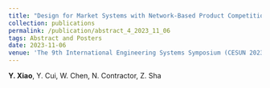 ```yaml
---
title: "Design for Market Systems with Network-Based Product Competition Analysis [[Paper]](/files/abstract4.pdf)"
collection: publications
permalink: /publication/abstract_4_2023_11_06
tags: Abstract and Posters
date: 2023-11-06
venue: 'The 9th International Engineering Systems Symposium (CESUN 2023), Nov. 6-7, 2023, Evanston, IL.'
---
```

**Y. Xiao**, Y. Cui, W. Chen, N. Contractor, Z. Sha
